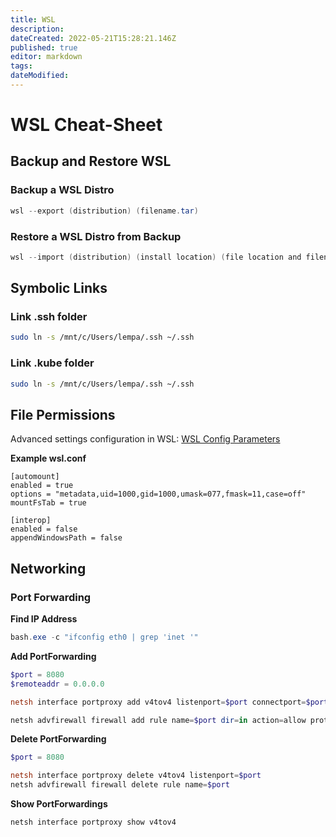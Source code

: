 ```yaml
---
title: WSL
description: 
dateCreated: 2022-05-21T15:28:21.146Z
published: true
editor: markdown
tags: 
dateModified: 
---
```

# WSL Cheat-Sheet
## Backup and Restore WSL
### Backup a WSL Distro
```powershell
wsl --export (distribution) (filename.tar)
```
### Restore a WSL Distro from Backup
```powershell
wsl --import (distribution) (install location) (file location and filename)
```

## Symbolic Links
### Link .ssh folder
```bash
sudo ln -s /mnt/c/Users/lempa/.ssh ~/.ssh
```

### Link .kube folder
```bash
sudo ln -s /mnt/c/Users/lempa/.ssh ~/.ssh
```

## File Permissions

Advanced settings configuration in WSL: [WSL Config Parameters](https://docs.microsoft.com/en-us/windows/wsl/wsl-config)

**Example wsl.conf**

```
[automount]
enabled = true
options = "metadata,uid=1000,gid=1000,umask=077,fmask=11,case=off"
mountFsTab = true

[interop]
enabled = false
appendWindowsPath = false
```

## Networking
### Port Forwarding

**Find IP Address**

```powershell
bash.exe -c "ifconfig eth0 | grep 'inet '"
```

**Add PortForwarding**

```powershell
$port = 8080
$remoteaddr = 0.0.0.0

netsh interface portproxy add v4tov4 listenport=$port connectport=$port connectaddress=$remoteaddr

netsh advfirewall firewall add rule name=$port dir=in action=allow protocol=TCP localport=$port
```

**Delete PortForwarding**

```PowerShell
$port = 8080

netsh interface portproxy delete v4tov4 listenport=$port
netsh advfirewall firewall delete rule name=$port

```

**Show PortForwardings**

```powershell
netsh interface portproxy show v4tov4
```
